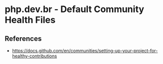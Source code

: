 # php.dev.br - Default Community Health Files

## References

* https://docs.github.com/en/communities/setting-up-your-project-for-healthy-contributions
